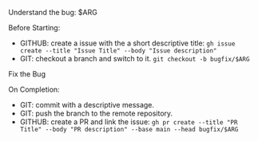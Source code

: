 Understand the bug: $ARG

Before Starting:
- GITHUB: create a issue with the a short descriptive title: `gh issue create --title "Issue Title" --body "Issue description"`
- GIT: checkout a branch and switch to it. `git checkout -b bugfix/$ARG`

Fix the Bug

On Completion:
- GIT: commit with a descriptive message.
- GIT: push the branch to the remote repository.
- GITHUB: create a PR and link the issue: `gh pr create --title "PR Title" --body "PR description" --base main --head bugfix/$ARG`
